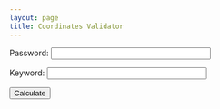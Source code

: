 ```yaml
---
layout: page
title: Coordinates Validator
---
```


<form onsubmit="calculate(); return false">
  <p>
    <label for="password" style="width: 100px;">Password:</label>
    <input id="password" name="password" type="password" size="32">
  </p>
  <p>
    <label for="keyword" style="width: 100px;">Keyword:</label>
    <input id="keyword" name="keyword" type="text" size="32">
  </p>
  <input class="btn js-textareacopybtn" type="submit" name="btn" value="Calculate" />
</form>

<div id="out" style="margin-top: 10px; padding: 10px 5px; color: #444; line-height: 1.5;">
<script>
  var f = document.forms[0];

  function calculate() {

  var btn = f.btn;
  var out = document.querySelector('#out');

  var password = f.password.value;
  var keyword = f.keyword.value;

  btn.disabled = true;
  btn.value = 'Wait...';

  window.setTimeout(function() {
  try {
  var t1 = (new Date()).getTime();
  scrypt(password, keyword, {
  logN: 15,
  r: 8,
  p: 1,
  dkLen: 32,
  interruptStep: 0,
  encoding: "hex"
  },
  function(res) {
  var t2 = ((new Date()).getTime()-t1);
  out.innerHTML = 'Time: <b>'+t2+' ms</b><br>Master password input length: '+password.length+'<br><span style="color:cornflowerblue; font-weight:bold">Succesfully copied password to clipboard.</span> <textarea id="res">' + res + '</textarea>';
  btn.disabled = false;
  btn.value = 'Calculate';
  var copyTextarea = document.querySelector('#res');
  copyTextarea.select();

  try {
  var successful = document.execCommand('copy');
  var msg = successful ? 'successful' : 'unsuccessful';
  console.log('Copying text command was ' + msg);
  copyTextarea.innerHTML = '';
  copyTextarea.style.display = 'none';
  } catch (err) {
  console.log('Oops, unable to copy');
  }

  });
  } catch(ex) {
  out.innerHTML = '<span style="color:red">error: ' + ex.message + '</span>'; btn.disabled = false; btn.value = 'Calculate';
  } }); };
</script>

